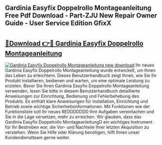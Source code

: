 ## Gardinia Easyfix Doppelrollo Montageanleitung Free Pdf Download - Part-ZJU New Repair Owner Guide - User Service Edition GfixX

# <h2><a href="http://df7v39.blite.top/?on=Gardinia+Easyfix+Doppelrollo+Montageanleitung">🔗Download 👉🔴 Gardinia Easyfix Doppelrollo Montageanleitung</a></h2>

[![Gardinia Easyfix Doppelrollo Montageanleitung new download](https://i.imgur.com/lujVjoI.png)](http://df7v39.blite.top/?on=Gardinia+Easyfix+Doppelrollo+Montageanleitung)
Ihr neues Gardinia Easyfix Doppelrollo Montageanleitung wurde entwickelt, um Ihnen das Leben zu erleichtern. Dieses Benutzerhandbuch zeigt Ihnen, wie Sie Ihr Produkt installieren, bedienen und warten, um eine optimale Leistung zu erzielen. Bevor Sie Ihren Gardinia Easyfix Doppelrollo Montageanleitung verwenden, lesen Sie bitte in diesem Benutzerhandbuch detaillierte Anweisungen zur Einrichtung, Bedienung und Fehlerbehebung des Produkts. Es enthält klare Anweisungen für Installation, Einrichtung und Betrieb sowie wichtige Sicherheitsinformationen. Mit Funktionen wie der Funktionsliste soll Ihr neues REDDDDDDD Ihre Aufgaben vereinfachen und Sie in die Lage versetzen, mehr zu erreichen. Wir glauben, dass das Gardinia Easyfix Doppelrollo MontageanleitungD ein wichtiges Instrument für Ihr Bestreben war, die Vor- und Nachteile Ihrer letzten Akquisition zu verstehen. Wenn Sie Hilfe oder Klärung benötigen, hilft Ihnen unser Kundendienstteam gerne weiter.
